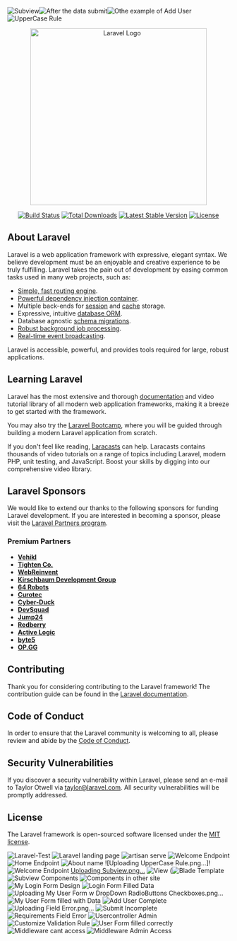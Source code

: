 ![Subview](https://github.com/user-attachments/assets/65b5879c-daac-43f9-b6d3-6c35d368f45c)![After the data submit](https://github.com/user-attachments/assets/7bddcc8f-393d-4f07-b6a3-3ae4f32a4b00)![Othe example of Add User](https://github.com/user-attachments/assets/dfd73b53-1f03-4e4e-8c5e-397215ece461)![UpperCase Rule](https://github.com/user-attachments/assets/303737bb-5c37-4419-aed0-470f5de2f12c)<p align="center"><a href="https://laravel.com" target="_blank"><img src="https://raw.githubusercontent.com/laravel/art/master/logo-lockup/5%20SVG/2%20CMYK/1%20Full%20Color/laravel-logolockup-cmyk-red.svg" width="400" alt="Laravel Logo"></a></p>

<p align="center">
<a href="https://github.com/laravel/framework/actions"><img src="https://github.com/laravel/framework/workflows/tests/badge.svg" alt="Build Status"></a>
<a href="https://packagist.org/packages/laravel/framework"><img src="https://img.shields.io/packagist/dt/laravel/framework" alt="Total Downloads"></a>
<a href="https://packagist.org/packages/laravel/framework"><img src="https://img.shields.io/packagist/v/laravel/framework" alt="Latest Stable Version"></a>
<a href="https://packagist.org/packages/laravel/framework"><img src="https://img.shields.io/packagist/l/laravel/framework" alt="License"></a>
</p>

## About Laravel

Laravel is a web application framework with expressive, elegant syntax. We believe development must be an enjoyable and creative experience to be truly fulfilling. Laravel takes the pain out of development by easing common tasks used in many web projects, such as:

- [Simple, fast routing engine](https://laravel.com/docs/routing).
- [Powerful dependency injection container](https://laravel.com/docs/container).
- Multiple back-ends for [session](https://laravel.com/docs/session) and [cache](https://laravel.com/docs/cache) storage.
- Expressive, intuitive [database ORM](https://laravel.com/docs/eloquent).
- Database agnostic [schema migrations](https://laravel.com/docs/migrations).
- [Robust background job processing](https://laravel.com/docs/queues).
- [Real-time event broadcasting](https://laravel.com/docs/broadcasting).

Laravel is accessible, powerful, and provides tools required for large, robust applications.

## Learning Laravel

Laravel has the most extensive and thorough [documentation](https://laravel.com/docs) and video tutorial library of all modern web application frameworks, making it a breeze to get started with the framework.

You may also try the [Laravel Bootcamp](https://bootcamp.laravel.com), where you will be guided through building a modern Laravel application from scratch.

If you don't feel like reading, [Laracasts](https://laracasts.com) can help. Laracasts contains thousands of video tutorials on a range of topics including Laravel, modern PHP, unit testing, and JavaScript. Boost your skills by digging into our comprehensive video library.

## Laravel Sponsors

We would like to extend our thanks to the following sponsors for funding Laravel development. If you are interested in becoming a sponsor, please visit the [Laravel Partners program](https://partners.laravel.com).

### Premium Partners

- **[Vehikl](https://vehikl.com/)**
- **[Tighten Co.](https://tighten.co)**
- **[WebReinvent](https://webreinvent.com/)**
- **[Kirschbaum Development Group](https://kirschbaumdevelopment.com)**
- **[64 Robots](https://64robots.com)**
- **[Curotec](https://www.curotec.com/services/technologies/laravel/)**
- **[Cyber-Duck](https://cyber-duck.co.uk)**
- **[DevSquad](https://devsquad.com/hire-laravel-developers)**
- **[Jump24](https://jump24.co.uk)**
- **[Redberry](https://redberry.international/laravel/)**
- **[Active Logic](https://activelogic.com)**
- **[byte5](https://byte5.de)**
- **[OP.GG](https://op.gg)**

## Contributing

Thank you for considering contributing to the Laravel framework! The contribution guide can be found in the [Laravel documentation](https://laravel.com/docs/contributions).

## Code of Conduct

In order to ensure that the Laravel community is welcoming to all, please review and abide by the [Code of Conduct](https://laravel.com/docs/contributions#code-of-conduct).

## Security Vulnerabilities

If you discover a security vulnerability within Laravel, please send an e-mail to Taylor Otwell via [taylor@laravel.com](mailto:taylor@laravel.com). All security vulnerabilities will be promptly addressed.

## License

The Laravel framework is open-sourced software licensed under the [MIT license](https://opensource.org/licenses/MIT).

![Laravel-Test](https://github.com/user-attachments/assets/2dc32803-f5fc-44d2-a181-0d9c8e0949f3)
![Laravel landing page](https://github.com/user-attachments/assets/690751ea-ce24-47f3-b568-da860694bfca)
![artisan serve](https://github.com/user-attachments/assets/8036358b-8c72-40ae-9a8b-5254cad08e8e)
![Welcome Endpoint](https://github.com/user-attachments/assets/5e6a2096-1f48-45cb-be92-276e3da27ea0)
![Home Endpoint](https://github.com/user-attachments/assets/71637fff-a41f-4161-bf20-2b3e03503eb3)
![About name](https://github.com/user-attachments/assets/b9799d3c-53d8-4f83-b6ea-315b5133c098)
![Uploading UpperCase Rule.png…]!![Welcome Endpoint](https://github.com/user-attachments/assets/6ffd598b-abdd-4b71-b135-045821706b8f)
[Uploading Subview.png…]()
![View](https://github.com/user-attachments/assets/a6505859-bda9-4140-b28b-effacfdf6df6)
(![Blade Template](https://github.com/user-attachments/assets/3da83ea5-5a2b-4887-92c7-53ac81a45b2b)
![Subview Components](https://github.com/user-attachments/assets/d132cda1-b751-4b89-b621-79cd056eaf01)
![Components in other site](https://github.com/user-attachments/assets/0bd501f3-6d8f-4ba9-a7a5-04be0d2c586b)
![My Login Form Design](https://github.com/user-attachments/assets/65604bee-e956-44f3-a8e5-faa4f25fea12)
![Login Form Filled Data](https://github.com/user-attachments/assets/3ef36175-55b5-4e62-9bc9-ed5b7efe3dcd)
![Uploading My User Form w DropDown RadioButtons Checkboxes.png…]()
![My User Form filled with Data](https://github.com/user-attachments/assets/e2d8a789-0d44-422b-bc06-c355b2c90612)
![Add User Complete](https://github.com/user-attachments/assets/7b45942b-4373-42ba-b51f-fa647ac3660c)
![Uploading Field Error.png…]()
![Submit Incomplete](https://github.com/user-attachments/assets/f19346be-be01-4d0d-9de4-287a76650879)
![Requirements Field Error](https://github.com/user-attachments/assets/e6beee1a-1cf1-4995-913d-2a3cbf84291c)
![Usercontroller Admin](https://github.com/user-attachments/assets/cf8ba430-94f3-4d45-9ee7-350ad7a0342e)
![Customize Validation Rule](https://github.com/user-attachments/assets/41bbb5b9-6504-4920-9100-17ea73a30262)
![User Form filled correctly](https://github.com/user-attachments/assets/1a5c422d-4cf9-497c-89e7-ef307a0e06fa)
![Middleware cant access](https://github.com/user-attachments/assets/46bbd082-3914-4fe8-989c-a70bb7f75b1a)
![Middleware Admin Access](https://github.com/user-attachments/assets/eb573e7a-d4dc-466e-836f-25d69aa2c673)
